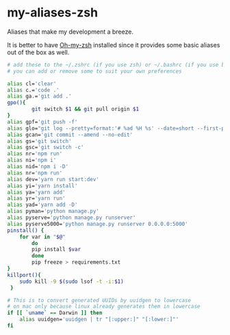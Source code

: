 # my-aliases-zsh
Aliases that make my development a breeze.

It is better to have [Oh-my-zsh](https://github.com/ohmyzsh/ohmyzsh) installed since it provides some basic aliases out of the box as well.

```bash
# add these to the ~/.zshrc (if you use zsh) or ~/.bashrc (if you use bash) file on linux or mac
# you can add or remove some to suit your own preferences

alias cl='clear'
alias c.='code .'
alias ga.='git add .'
gpo(){
        git switch $1 && git pull origin $1
}
alias gpf='git push -f'
alias glo="git log --pretty=format:'# %ad %H %s' --date=short --first-parent --reverse"
alias gcan='git commit --amend --no-edit'
alias gs='git switch'
alias gsc='git switch -c'
alias nr='npm run'
alias ni='npm i'
alias nid='npm i -D'
alias nr='npm run'
alias dev='yarn run start:dev'
alias yi='yarn install'
alias ya='yarn add'
alias yr='yarn run'
alias yad='yarn add -D'
alias pyman='python manage.py'
alias pyserve='python manage.py runserver'
alias pyserve5000='python manage.py runserver 0.0.0.0:5000'
pinstall() {
	for var in "$@"
		do
    	pip install $var
		done
		pip freeze > requirements.txt
}
killport(){
	sudo kill -9 $(sudo lsof -t -i:$1)
 }

# This is to convert generated UUIDs by uuidgen to lowercase
# on mac only because linux already generates them in lowercase
if [[ `uname` == Darwin ]] then
	alias uuidgen='uuidgen | tr "[:upper:]" "[:lower:]"'
fi
```
